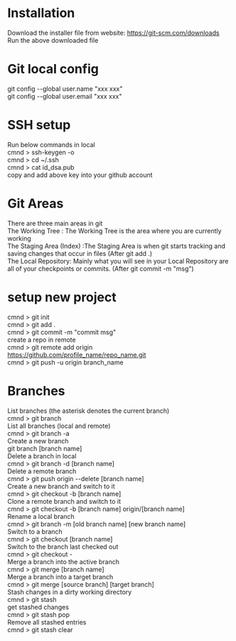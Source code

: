 # Installation 

 Download the installer file from website: https://git-scm.com/downloads   
 Run the above downloaded file   


# Git local config

 git config --global user.name "xxx xxx"   
 git config --global user.email "xxx xxx"   


# SSH setup

 Run below commands in local   
 cmnd > ssh-keygen -o   
 cmnd > cd ~/.ssh   
 cmnd > cat id_dsa.pub   
 copy and add above key into your github account   

# Git Areas

 There are three main areas in git   
 The Working Tree : The Working Tree is the area where you are currently working   
 The Staging Area (Index) :The Staging Area is when git starts tracking and saving changes that occur in files (After git add .)   
 The Local Repository: Mainly what you will see in your Local Repository are all of your checkpoints or commits. (After git commit -m "msg")   

# setup new project

 cmnd > git init   
 cmnd > git add .   
 cmnd > git commit -m "commit msg"   
 create a repo in remote   
 cmnd > git remote add origin https://github.com/profile_name/repo_name.git   
 cmnd > git push -u origin branch_name   

# Branches 
List branches (the asterisk denotes the current branch)    
cmnd >  git branch	
List all branches (local and remote)  
cmnd > git branch -a	
Create a new branch   
git branch [branch name]	
Delete a branch in local      
cmnd >  git branch -d [branch name]	  
Delete a remote branch   
cmnd > git push origin --delete [branch name]  
Create a new branch and switch to it   
cmnd > git checkout -b [branch name]	  
Clone a remote branch and switch to it   
cmnd > git checkout -b [branch name] origin/[branch name]  
Rename a local branch   
cmnd > git branch -m [old branch name] [new branch name]   
Switch to a branch    
cmnd > git checkout [branch name]    
Switch to the branch last checked out   
cmnd > git checkout -       	
Merge a branch into the active branch   
cmnd > git merge [branch name]     
Merge a branch into a target branch     
cmnd > git merge [source branch] [target branch]    	
Stash changes in a dirty working directory    
cmnd > git stash	 
get stashed changes  
cmnd > git stash pop      
Remove all stashed entries   
cmnd > git stash clear	   